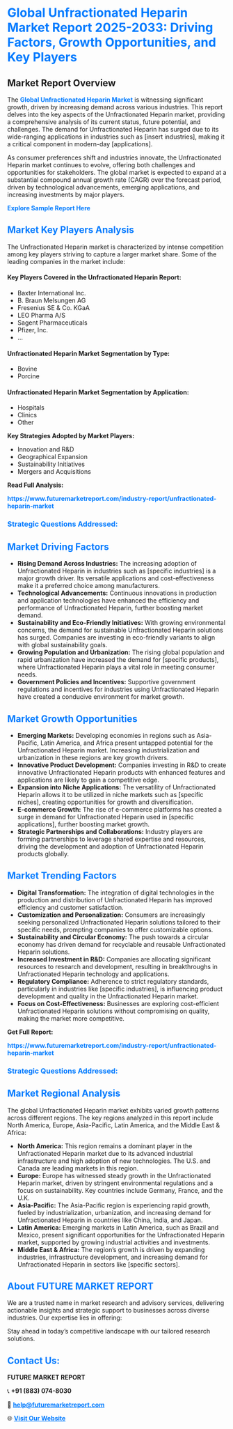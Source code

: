 <h1 style="color: #007BFF;">Global Unfractionated Heparin Market Report 2025-2033: Driving Factors, Growth Opportunities, and Key Players</h1>

<section id="overview">
<h2>Market Report Overview</h2>
<p>The <a href="https://www.futuremarketreport.com/industry-report/unfractionated-heparin-market" style="color: #007BFF; text-decoration: none;"><strong>Global Unfractionated Heparin Market</strong></a> is witnessing significant growth, driven by increasing demand across various industries. This report delves into the key aspects of the Unfractionated Heparin market, providing a comprehensive analysis of its current status, future potential, and challenges. The demand for Unfractionated Heparin has surged due to its wide-ranging applications in industries such as [insert industries], making it a critical component in modern-day [applications].</p>
<p>As consumer preferences shift and industries innovate, the Unfractionated Heparin market continues to evolve, offering both challenges and opportunities for stakeholders. The global market is expected to expand at a substantial compound annual growth rate (CAGR) over the forecast period, driven by technological advancements, emerging applications, and increasing investments by major players.</p>
</section>

<section id="overview">
<p><a href="https://www.futuremarketreport.com/request-sample/reportId=89062" style="color: #007BFF; text-decoration: none;"><strong>Explore Sample Report Here</strong></a></p>
</section>

<section id="key-players">
<h2 style="color: #007BFF;">Market Key Players Analysis</h2>
<p>The Unfractionated Heparin market is characterized by intense competition among key players striving to capture a larger market share. Some of the leading companies in the market include:</p>
<h4>Key Players Covered in the Unfractionated Heparin Report:</h4>
<ul><li>Baxter International Inc.</li><li>B. Braun Melsungen AG</li><li>Fresenius SE &amp; Co. KGaA</li><li>LEO Pharma A/S</li><li>Sagent Pharmaceuticals</li><li>Pfizer, Inc.</li><li>...</li></ul>
<h4>Unfractionated Heparin Market Segmentation by Type:</h4>
<ul><li>Bovine</li><li>Porcine</li></ul>

<h4>Unfractionated Heparin Market Segmentation by Application:</h4>
<ul><li>Hospitals</li><li>Clinics</li><li>Other</li></ul>
<p><strong>Key Strategies Adopted by Market Players:</strong></p>
<ul>
<li>Innovation and R&D</li>
<li>Geographical Expansion</li>
<li>Sustainability Initiatives</li>
<li>Mergers and Acquisitions</li>
</ul>
</section>

<section>
<p><strong>Read Full Analysis: </strong></p><a href="https://www.futuremarketreport.com/industry-report/unfractionated-heparin-market" style="color: #007BFF; text-decoration: none;"><strong>https://www.futuremarketreport.com/industry-report/unfractionated-heparin-market</strong></a>
<h3 style="color: #007BFF;">Strategic Questions Addressed:</h3>
</section>

<section id="driving-factors">
<h2 style="color: #007BFF;">Market Driving Factors</h2>
<ul>
<li><strong>Rising Demand Across Industries:</strong> The increasing adoption of Unfractionated Heparin in industries such as [specific industries] is a major growth driver. Its versatile applications and cost-effectiveness make it a preferred choice among manufacturers.</li>
<li><strong>Technological Advancements:</strong> Continuous innovations in production and application technologies have enhanced the efficiency and performance of Unfractionated Heparin, further boosting market demand.</li>
<li><strong>Sustainability and Eco-Friendly Initiatives:</strong> With growing environmental concerns, the demand for sustainable Unfractionated Heparin solutions has surged. Companies are investing in eco-friendly variants to align with global sustainability goals.</li>
<li><strong>Growing Population and Urbanization:</strong> The rising global population and rapid urbanization have increased the demand for [specific products], where Unfractionated Heparin plays a vital role in meeting consumer needs.</li>
<li><strong>Government Policies and Incentives:</strong> Supportive government regulations and incentives for industries using Unfractionated Heparin have created a conducive environment for market growth.</li>
</ul>
</section>

<section id="growth-opportunities">
<h2 style="color: #007BFF;">Market Growth Opportunities</h2>
<ul>
<li><strong>Emerging Markets:</strong> Developing economies in regions such as Asia-Pacific, Latin America, and Africa present untapped potential for the Unfractionated Heparin market. Increasing industrialization and urbanization in these regions are key growth drivers.</li>
<li><strong>Innovative Product Development:</strong> Companies investing in R&D to create innovative Unfractionated Heparin products with enhanced features and applications are likely to gain a competitive edge.</li>
<li><strong>Expansion into Niche Applications:</strong> The versatility of Unfractionated Heparin allows it to be utilized in niche markets such as [specific niches], creating opportunities for growth and diversification.</li>
<li><strong>E-commerce Growth:</strong> The rise of e-commerce platforms has created a surge in demand for Unfractionated Heparin used in [specific applications], further boosting market growth.</li>
<li><strong>Strategic Partnerships and Collaborations:</strong> Industry players are forming partnerships to leverage shared expertise and resources, driving the development and adoption of Unfractionated Heparin products globally.</li>
</ul>
</section>

<section id="trending-factors">
<h2 style="color: #007BFF;">Market Trending Factors</h2>
<ul>
<li><strong>Digital Transformation:</strong> The integration of digital technologies in the production and distribution of Unfractionated Heparin has improved efficiency and customer satisfaction.</li>
<li><strong>Customization and Personalization:</strong> Consumers are increasingly seeking personalized Unfractionated Heparin solutions tailored to their specific needs, prompting companies to offer customizable options.</li>
<li><strong>Sustainability and Circular Economy:</strong> The push towards a circular economy has driven demand for recyclable and reusable Unfractionated Heparin solutions.</li>
<li><strong>Increased Investment in R&D:</strong> Companies are allocating significant resources to research and development, resulting in breakthroughs in Unfractionated Heparin technology and applications.</li>
<li><strong>Regulatory Compliance:</strong> Adherence to strict regulatory standards, particularly in industries like [specific industries], is influencing product development and quality in the Unfractionated Heparin market.</li>
<li><strong>Focus on Cost-Effectiveness:</strong> Businesses are exploring cost-efficient Unfractionated Heparin solutions without compromising on quality, making the market more competitive.</li>
</ul>
</section>

<section>
<p><strong>Get Full Report: </strong></p><a href="https://www.futuremarketreport.com/industry-report/unfractionated-heparin-market" style="color: #007BFF; text-decoration: none;"><strong>https://www.futuremarketreport.com/industry-report/unfractionated-heparin-market</strong></a>
<h3 style="color: #007BFF;">Strategic Questions Addressed:</h3>
</section>


<section id="regional-analysis">
<h2 style="color: #007BFF;">Market Regional Analysis</h2>
<p>The global Unfractionated Heparin market exhibits varied growth patterns across different regions. The key regions analyzed in this report include North America, Europe, Asia-Pacific, Latin America, and the Middle East & Africa:</p>
<ul>
<li><strong>North America:</strong> This region remains a dominant player in the Unfractionated Heparin market due to its advanced industrial infrastructure and high adoption of new technologies. The U.S. and Canada are leading markets in this region.</li>
<li><strong>Europe:</strong> Europe has witnessed steady growth in the Unfractionated Heparin market, driven by stringent environmental regulations and a focus on sustainability. Key countries include Germany, France, and the U.K.</li>
<li><strong>Asia-Pacific:</strong> The Asia-Pacific region is experiencing rapid growth, fueled by industrialization, urbanization, and increasing demand for Unfractionated Heparin in countries like China, India, and Japan.</li>
<li><strong>Latin America:</strong> Emerging markets in Latin America, such as Brazil and Mexico, present significant opportunities for the Unfractionated Heparin market, supported by growing industrial activities and investments.</li>
<li><strong>Middle East & Africa:</strong> The region’s growth is driven by expanding industries, infrastructure development, and increasing demand for Unfractionated Heparin in sectors like [specific sectors].</li>
</ul>
</section>

<footer>
<h2 style="color: #007BFF;">About FUTURE MARKET REPORT</h2>
<p>We are a trusted name in market research and advisory services, delivering actionable insights and strategic support to businesses across diverse industries. Our expertise lies in offering:</p>

<p>Stay ahead in today’s competitive landscape with our tailored research solutions.</p>

<h2 style="color: #007BFF;">Contact Us:</h2>
<p><strong>FUTURE MARKET REPORT</strong></p>
<p>📞 <strong>+91 (883) 074-8030</strong></p>
<p>📧 <strong><a href="mailto:help@futuremarketreport.com" style="color: #007BFF;">help@futuremarketreport.com</a></strong></p>
<p>🌐 <strong><a href="https://www.futuremarketreport.com/" style="color: #007BFF;">Visit Our Website</a></strong></p>
</footer>
